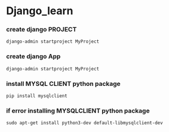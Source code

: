 # Django_learn
### create django PROJECT
    django-admin startproject MyProject
### create django App
    django-admin startproject MyProject
### install MYSQL CLIENT python package
    pip install mysqlclient
### if error installing MYSQLCLIENT python package
    sudo apt-get install python3-dev default-libmysqlclient-dev